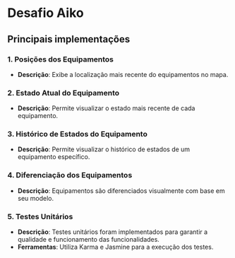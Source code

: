 # Desafio Aiko

## Principais implementações

### 1. Posições dos Equipamentos

- **Descrição**: Exibe a localização mais recente do equipamentos no mapa.

### 2. Estado Atual do Equipamento

- **Descrição**: Permite visualizar o estado mais recente de cada equipamento.

### 3. Histórico de Estados do Equipamento

- **Descrição**: Permite visualizar o histórico de estados de um equipamento específico.

### 4. Diferenciação dos Equipamentos

- **Descrição**: Equipamentos são diferenciados visualmente com base em seu modelo.

### 5. Testes Unitários

- **Descrição**: Testes unitários foram implementados para garantir a qualidade e funcionamento das funcionalidades.
- **Ferramentas**: Utiliza Karma e Jasmine para a execução dos testes.
